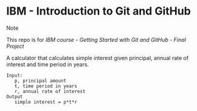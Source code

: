 # IBM - Introduction to Git and GitHub

> [!NOTE]
> This repo is for _IBM course - Getting Started with Git and GitHub - Final Project_

A calculator that calculates simple interest given principal, annual rate of interest and time period in years.

```
Input:
   p, principal amount
   t, time period in years
   r, annual rate of interest
Output
   simple interest = p*t*r
```
